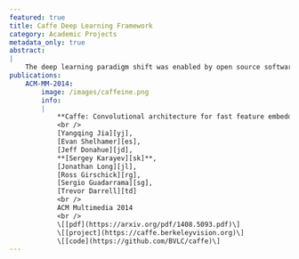 ```yaml
---
featured: true
title: Caffe Deep Learning Framework
category: Academic Projects
metadata_only: true
abstract:
|
    The deep learning paradigm shift was enabled by open source software, including Caffe from our Berkeley research lab.
publications:
    ACM-MM-2014:
        image: /images/caffeine.png
        info:
        |
            **Caffe: Convolutional architecture for fast feature embedding**
            <br />
            [Yangqing Jia][yj],
            [Evan Shelhamer][es],
            [Jeff Donahue][jd],
            **[Sergey Karayev][sk]**,
            [Jonathan Long][jl],
            [Ross Girschick][rg],
            [Sergio Guadarrama][sg],
            [Trevor Darrell][td]
            <br />
            ACM Multimedia 2014
            <br />
            \[[pdf](https://arxiv.org/pdf/1408.5093.pdf)\]
            \[[project](https://caffe.berkeleyvision.org)\]
            \[[code](https://github.com/BVLC/caffe)\]
---
```

<!--     Arxiv-2014:
        image: /images/densenet.png
        info:
        |
            **DenseNet: Implementing Efficient ConvNet Descriptor Pyramids**
            <br />
            [Forrest Iandola][fi],
            [Matt Moskewicz][mm],
            **[Sergey Karayev][sk]**,
            [Ross Girschick][rg],
            [Trevor Darrell][td],
            [Kurt Keutzer][kk]
            <br />
            arXiv technical report, April 2014
            <br />
            \[[pdf](https://arxiv.org/pdf/1404.1869.pdf)\]
--- -->

